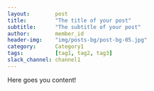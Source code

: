 ```yaml
---
layout:        post
title:         "The title of your post"
subtitle:      "The subtitle of your post"
author:        member_id
header-img:    "img/posts-bg/post-bg-05.jpg"
category:      Category1
tags:          [tag1, tag2, tag3]
slack_channel: channel1
---
```


Here goes you content!